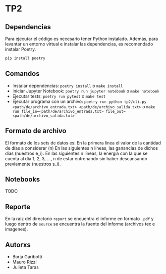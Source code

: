 # TP2

## Dependencias

Para ejecutar el código es necesario tener Python instalado.
Además, para levantar un entorno virtual e instalar las dependencias, es recomendado instalar Poetry.

``` sh
pip install poetry
```

## Comandos

- Instalar dependencias: `poetry install` o `make install`
- Iniciar Jupyter Notebook: `poetry run jupyter notebook` o `make notebook`
- Ejecutar tests: `poetry run pytest` o `make test`
- Ejecutar programa con un archivo: `poetry run python tp2/cli.py <path/de/archivo_entrada.txt> <path/de/archivo_salida.txt>` o `make run file_in=<path/de/archivo_entrada.txt> file_out=<path/de/archivo_salida.txt>`

## Formato de archivo

El formato de los sets de datos es: 
En la primera línea el valor de la cantidad de días a considerar (n)
En las siguientes n líneas, las ganancias de dichos días (nuestros e_i).
En las siguientes n líneas, la energía con la que se cuenta al día 1, 2, 3, ..., n de estar entrenando sin haber descansando previamente (nuestros s_i).

## Notebooks

TODO

## Reporte

En la raiz del directorio `report` se encuentra el informe en formato `.pdf` y luego dentro de `source` se encuentra la fuente del informe (archivos tex e imagenes).

## Autorxs

- Borja Garibotti
- Mauro Rizzi
- Julieta Taras 